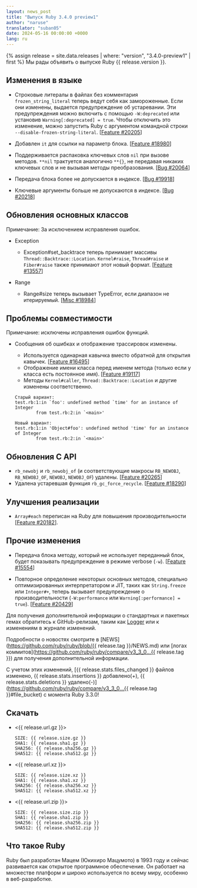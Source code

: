 ```yaml
---
layout: news_post
title: "Выпуск Ruby 3.4.0 preview1"
author: "naruse"
translator: "suban05"
date: 2024-05-16 00:00:00 +0000
lang: ru
---
```


{% assign release = site.data.releases | where: "version", "3.4.0-preview1" | first %}
Мы рады объявить о выпуске Ruby {{ release.version }}.

## Изменения в языке

* Строковые литералы в файлах без комментария `frozen_string_literal` теперь ведут себя как замороженные.
  Если они изменены, выдается предупреждение об устаревании.
  Эти предупреждения можно включить с помощью `-W:deprecated` или установив `Warning[:deprecated] = true`.
  Чтобы отключить это изменение, можно запустить Ruby с аргументом командной строки `--disable-frozen-string-literal`. [[Feature #20205]]

* Добавлен `it` для ссылки на параметр блока. [[Feature #18980]]

* Поддерживается распаковка ключевых слов `nil` при вызове методов.
  `**nil` трактуется аналогично `**{}`, не передавая никаких ключевых слов и не вызывая методы преобразования. [[Bug #20064]]

* Передача блока более не допускается в индексе. [[Bug #19918]]

* Ключевые аргументы больше не допускаются в индексе. [[Bug #20218]]

## Обновления основных классов

Примечание: За исключением исправления ошибок.

* Exception

  * Exception#set_backtrace теперь принимает массивы `Thread::Backtrace::Location`.
    `Kernel#raise`, `Thread#raise` и `Fiber#raise` также принимают этот новый формат. [[Feature #13557]]

* Range

  * Range#size теперь вызывает TypeError, если диапазон не итерируемый. [[Misc #18984]]

## Проблемы совместимости

Примечание: исключены исправления ошибок функций.

* Сообщения об ошибках и отображение трассировок изменены.
  * Используется одинарная кавычка вместо обратной для открытия кавычек. [[Feature #16495]]
  * Отображение имени класса перед именем метода (только если у класса есть постоянное имя). [[Feature #19117]]
  * Методы `Kernel#caller`, `Thread::Backtrace::Location` и другие изменены соответственно.

  ```
  Старый вариант:
  test.rb:1:in `foo': undefined method `time' for an instance of Integer
          from test.rb:2:in `<main>'

  Новый вариант:
  test.rb:1:in 'Object#foo': undefined method 'time' for an instance of Integer
          from test.rb:2:in `<main>'
  ```

## Обновления C API

* `rb_newobj` и `rb_newobj_of` (и соответствующие макросы `RB_NEWOBJ`, `RB_NEWOBJ_OF`, `NEWOBJ`, `NEWOBJ_OF`) удалены. [[Feature #20265]]
* Удалена устаревшая функция `rb_gc_force_recycle`. [[Feature #18290]]

## Улучшения реализации

* `Array#each` переписан на Ruby для повышения производительности [[Feature #20182]].

## Прочие изменения

* Передача блока методу, который не использует переданный блок, будет показывать предупреждение в режиме verbose (`-w`).
  [[Feature #15554]]

* Повторное определение некоторых основных методов, специально оптимизированных интерпретатором
  и JIT, таких как `String.freeze` или `Integer#+`, теперь вызывает предупреждение о производительности
  (`-W:performance` или `Warning[:performance] = true`).
  [[Feature #20429]]

Для получения дополнительной информации о стандартных и пакетных гемах обратитесь к GitHub-релизам, таким как [Logger](https://github.com/ruby/logger/releases) или к изменениям в журнале изменений.

Подробности о новостях смотрите в [NEWS](https://github.com/ruby/ruby/blob/{{ release.tag }}/NEWS.md)
или [логах коммитов](https://github.com/ruby/ruby/compare/v3_3_0...{{ release.tag }})
для получения дополнительной информации.

С учетом этих изменений, [{{ release.stats.files_changed }} файлов изменено, {{ release.stats.insertions }} добавлено(+), {{ release.stats.deletions }} удалено(-)](https://github.com/ruby/ruby/compare/v3_3_0...{{ release.tag }}#file_bucket)
с момента Ruby 3.3.0!

## Скачать

* <{{ release.url.gz }}>

      SIZE: {{ release.size.gz }}
      SHA1: {{ release.sha1.gz }}
      SHA256: {{ release.sha256.gz }}
      SHA512: {{ release.sha512.gz }}

* <{{ release.url.xz }}>

      SIZE: {{ release.size.xz }}
      SHA1: {{ release.sha1.xz }}
      SHA256: {{ release.sha256.xz }}
      SHA512: {{ release.sha512.xz }}

* <{{ release.url.zip }}>

      SIZE: {{ release.size.zip }}
      SHA1: {{ release.sha1.zip }}
      SHA256: {{ release.sha256.zip }}
      SHA512: {{ release.sha512.zip }}

## Что такое Ruby

Ruby был разработан Мацем (Юкихиро Мацумото) в 1993 году и сейчас развивается как открытое программное обеспечение. Он работает на множестве платформ и широко используется по всему миру, особенно в веб-разработке.

[Feature #13557]: https://bugs.ruby-lang.org/issues/13557
[Feature #15554]: https://bugs.ruby-lang.org/issues/15554
[Feature #16495]: https://bugs.ruby-lang.org/issues/16495
[Feature #18290]: https://bugs.ruby-lang.org/issues/18290
[Feature #18980]: https://bugs.ruby-lang.org/issues/18980
[Misc #18984]:    https://bugs.ruby-lang.org/issues/18984
[Feature #19117]: https://bugs.ruby-lang.org/issues/19117
[Bug #19918]:     https://bugs.ruby-lang.org/issues/19918
[Bug #20064]:     https://bugs.ruby-lang.org/issues/20064
[Feature #20182]: https://bugs.ruby-lang.org/issues/20182
[Feature #20205]: https://bugs.ruby-lang.org/issues/20205
[Bug #20218]:     https://bugs.ruby-lang.org/issues/20218
[Feature #20265]: https://bugs.ruby-lang.org/issues/20265
[Feature #20429]: https://bugs.ruby-lang.org/issues/20429

